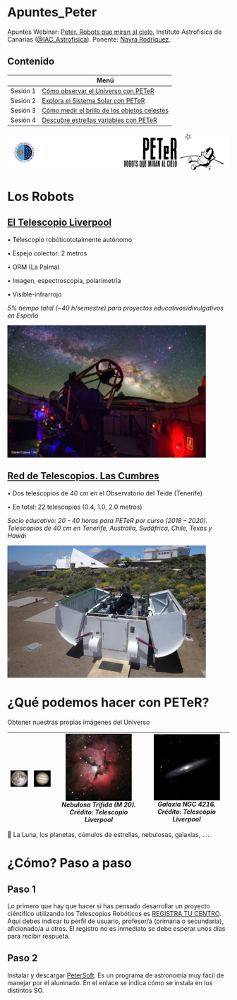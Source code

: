 # Apuntes_Peter
Apuntes Webinar: [Peter. Robots que miran al cielo.](https://www.iac.es/peter/) Instituto Astrofisica de Canarias ([@IAC_Astrofisica](https://twitter.com/IAC_Astrofisica)). Ponente: [Nayra Rodríquez](https://www.iac.es/peter/profile/nayra/).

## Contenido

|  | Menú  |
|-------|---------|
|  Sesión 1  | [Cómo observar el Universo con PETeR](https://github.com/profesoratecno/Apuntes_Peter/wiki/Sesi%C3%B3n-1.-C%C3%B3mo-observar-el-Universo-con-PETeR)    |
|  Sesión 2 | [Explora el Sistema Solar con PETeR]()    |
|  Sesión 3 | [Cómo medir el brillo de los objetos celestes]()    |
|  Sesión 4 | [Descubre estrellas variables con PETeR]()          |



<img src="Imagenes/logo-horizontal-b.png" width="800" align="center">

# Los Robots

## [El Telescopio Liverpool](https://www.iac.es/peter/telescopios/el-telescopio-liverpool/)

• Telescopio robóticototalmente autónomo

• Espejo colector: 2 metros

• ORM (La Palma)

• Imagen, espectroscopia, polarimetría

• Visible-infrarrojo

*5% tiempo total (~40 h/semestre) para proyectos educativos/divulgativos en España*

<img src="Imagenes/liverpool-dlopez_LT_faceb-slide-3-300x200.jpg" width="450" align="center">

## [Red de Telescopios. Las Cumbres](https://www.iac.es/peter/telescopios/observatorio-las-cumbres/)

• Dos telescopios de 40 cm en el Observatorio del Teide (Tenerife)

• En total: 22 telescopios (0.4, 1.0, 2.0 metros)

*Socio educativo: 20 - 40 horas para PETeR por curso (2018 – 2020). Telescopios de 40 cm en Tenerife, Australia, Sudáfrica, Chile, Texas y Hawái*

<img src="Imagenes/LCO_Tenerife-768x512.jpg" width="450" align="center">


# ¿Qué podemos hacer con PETeR?


Obtener nuestras propias imágenes del Universo


| <img src="Imagenes/LunaLlena-1-300x291.jpg" width="150" align="center"> | <img src="Imagenes/Jup_3col_lum_Mk1_nsm508_NSOweb_sm-300x286.jpg" width="150" align="center"> | <img src="Imagenes/M20_LT-297x300.jpg" width="150" align="center">                   *Nebulosa Trífida (M 20). Crédito: Telescopio Liverpool* | <img src="Imagenes/NGC4216_LT-300x300.jpg" width="150" align="center">                                 *Galaxia NGC 4216. Crédito: Telescopio Liverpool* |
|---------------------------------|----------------------------|----------------------------------|------------------------------|

 La Luna, los planetas, cúmulos de estrellas, nebulosas, galaxias, ....

# ¿Cómo? Paso a paso

## Paso 1

Lo primero que hay que hacer si has pensado desarrollar un proyecto ciéntifico utilizando los Telescopios Robóticos es [REGISTRA TU CENTRO](https://www.iac.es/peter/registra-tu-centro/). Aquí debes indicar tu perfil de usuario, profesor/a (primaria o secundaria), aficionado/a u otros. El registro no es inmediato se debe esperar unos días para recibir respueta.

## Paso 2

Instalar y descargar [PeterSoft](https://www.iac.es/peter/software/). Es un programa de astronomía muy fácil de manejar por el alumnado. En el enlace se indica cómo se instala en los distintos SO.








